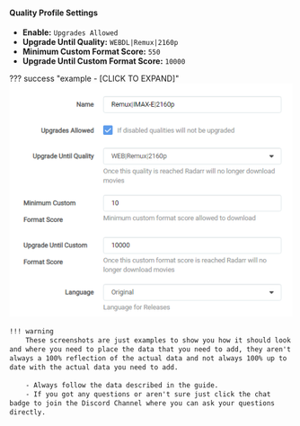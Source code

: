 #### Quality Profile Settings

- **Enable:** `Upgrades Allowed`
- **Upgrade Until Quality:** `WEBDL|Remux|2160p`
- **Minimum Custom Format Score:** `550`
- **Upgrade Until Custom Format Score:** `10000`

??? success "example - [CLICK TO EXPAND]"
    ![!Quality Profile Settings](/SQP/images/3-qp-settings.png)

    !!! warning
        These screenshots are just examples to show you how it should look and where you need to place the data that you need to add, they aren't always a 100% reflection of the actual data and not always 100% up to date with the actual data you need to add.

        - Always follow the data described in the guide.
        - If you got any questions or aren't sure just click the chat badge to join the Discord Channel where you can ask your questions directly.
